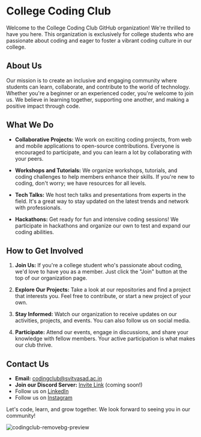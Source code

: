 # College Coding Club

Welcome to the College Coding Club GitHub organization! We're thrilled to have you here. This organization is exclusively for college students who are passionate about coding and eager to foster a vibrant coding culture in our college.

## About Us

Our mission is to create an inclusive and engaging community where students can learn, collaborate, and contribute to the world of technology. Whether you're a beginner or an experienced coder, you're welcome to join us. We believe in learning together, supporting one another, and making a positive impact through code.

## What We Do

- **Collaborative Projects:** We work on exciting coding projects, from web and mobile applications to open-source contributions. Everyone is encouraged to participate, and you can learn a lot by collaborating with your peers.

- **Workshops and Tutorials:** We organize workshops, tutorials, and coding challenges to help members enhance their skills. If you're new to coding, don't worry; we have resources for all levels.

- **Tech Talks:** We host tech talks and presentations from experts in the field. It's a great way to stay updated on the latest trends and network with professionals.

- **Hackathons:** Get ready for fun and intensive coding sessions! We participate in hackathons and organize our own to test and expand our coding abilities.

## How to Get Involved

1. **Join Us:** If you're a college student who's passionate about coding, we'd love to have you as a member. Just click the "Join" button at the top of our organization page.

2. **Explore Our Projects:** Take a look at our repositories and find a project that interests you. Feel free to contribute, or start a new project of your own.

3. **Stay Informed:** Watch our organization to receive updates on our activities, projects, and events. You can also follow us on social media.

4. **Participate:** Attend our events, engage in discussions, and share your knowledge with fellow members. Your active participation is what makes our club thrive.

## Contact Us

- **Email:** [codingclub@svitvasad.ac.in](mailto:codingclub@svitvasad.ac.in)
- **Join our Discord Server:** [Invite Link](#) (coming soon!)
- Follow us on  [LinkedIn](https://linkedin.com/coding-club-svit/)
- Follow us on [Instagram](https://www.instagram.com/codingclubsvit?igsh=NWh6OXR5OGgzZTE3/)

Let's code, learn, and grow together. We look forward to seeing you in our community!

![codingclub-removebg-preview](https://github.com/CodingClubSvit/.github/assets/100040922/0f27448d-566f-4738-b94d-b26fe36904d4)

